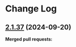 # Change Log

## [2.1.37](https://github.com/networknt/openapi-market/tree/2.1.37) (2024-09-20)


**Merged pull requests:**
